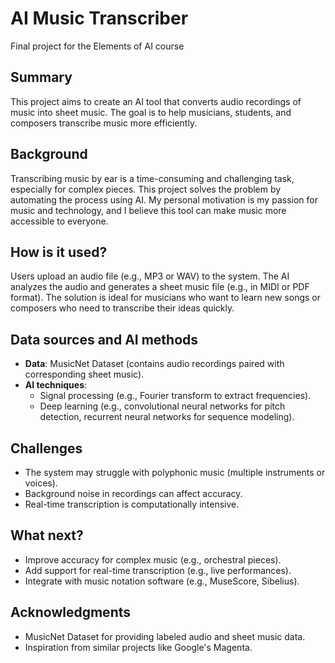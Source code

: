# AI Music Transcriber

Final project for the Elements of AI course

## Summary
This project aims to create an AI tool that converts audio recordings of music into sheet music. The goal is to help musicians, students, and composers transcribe music more efficiently.

## Background
Transcribing music by ear is a time-consuming and challenging task, especially for complex pieces. This project solves the problem by automating the process using AI. My personal motivation is my passion for music and technology, and I believe this tool can make music more accessible to everyone.

## How is it used?
Users upload an audio file (e.g., MP3 or WAV) to the system. The AI analyzes the audio and generates a sheet music file (e.g., in MIDI or PDF format). The solution is ideal for musicians who want to learn new songs or composers who need to transcribe their ideas quickly.

## Data sources and AI methods
- **Data**: MusicNet Dataset (contains audio recordings paired with corresponding sheet music).
- **AI techniques**: 
  - Signal processing (e.g., Fourier transform to extract frequencies).
  - Deep learning (e.g., convolutional neural networks for pitch detection, recurrent neural networks for sequence modeling).

## Challenges
- The system may struggle with polyphonic music (multiple instruments or voices).
- Background noise in recordings can affect accuracy.
- Real-time transcription is computationally intensive.

## What next?
- Improve accuracy for complex music (e.g., orchestral pieces).
- Add support for real-time transcription (e.g., live performances).
- Integrate with music notation software (e.g., MuseScore, Sibelius).

## Acknowledgments
- MusicNet Dataset for providing labeled audio and sheet music data.
- Inspiration from similar projects like Google's Magenta.
